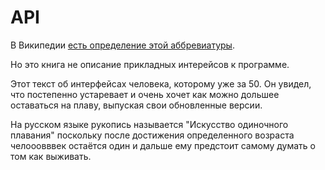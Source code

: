 # API

В Википедии [есть  определение этой аббревиатуры](https://ru.wikipedia.org/wiki/API).

Но это книга не описание прикладных интерейсов к программе.

Этот текст об интерфейсах человека, которому уже за 50. Он увидел, что постепенно устаревает и очень хочет как можно дольшее оставаться на плаву, выпуская свои обновленные версии.

На русском языке рукопись называется "Искусство одиночного плавания" поскольку после достижения определенного возраста челооовввек остаётся один и дальше ему предстоит самому думать о том как выживать.

